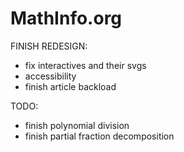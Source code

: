 # MathInfo.org

FINISH REDESIGN:
- fix interactives and their svgs
- accessibility
- finish article backload


TODO:

- finish polynomial division
- finish partial fraction decomposition
